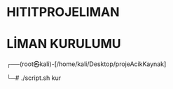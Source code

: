 # HITITPROJELIMAN
# LİMAN KURULUMU
┌──(root㉿kali)-[/home/kali/Desktop/projeAcikKaynak]

└─# ./script.sh kur   


